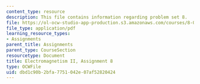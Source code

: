 ```yaml
---
content_type: resource
description: This file contains information regarding problem set 8.
file: https://ol-ocw-studio-app-production.s3.amazonaws.com/courses/8-07-electromagnetism-ii-fall-2012/dbd1c90b2bfa7751042e07af52820424_MIT8_07F12_pset08.pdf
file_type: application/pdf
learning_resource_types:
- Assignments
parent_title: Assignments
parent_type: CourseSection
resourcetype: Document
title: Electromagnetism II, Assignment 8
type: OCWFile
uid: dbd1c90b-2bfa-7751-042e-07af52820424
---
```


